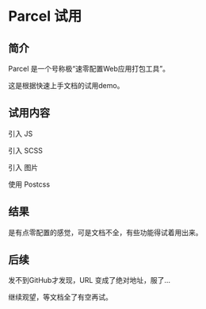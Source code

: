 # Parcel 试用

## 简介

Parcel 是一个号称极“速零配置Web应用打包工具”。

这是根据快速上手文档的试用demo。

## 试用内容

引入 JS

引入 SCSS

引入 图片

使用 Postcss

## 结果

是有点零配置的感觉，可是文档不全，有些功能得试着用出来。

## 后续

发不到GitHub才发现，URL 变成了绝对地址，服了...

继续观望，等文档全了有空再试。